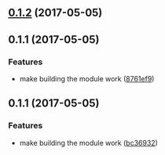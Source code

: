 <a name="0.1.2"></a>
## [0.1.2](https://github.com/johannesjo/angular2-promise-buttons/compare/v0.1.1...v0.1.2) (2017-05-05)



<a name="0.1.1"></a>
## 0.1.1 (2017-05-05)


### Features

* make building the module work ([8761ef9](https://github.com/johannesjo/angular2-promise-buttons/commit/8761ef9))



<a name="0.1.1"></a>
## 0.1.1 (2017-05-05)


### Features

* make building the module work ([bc36932](https://github.com/johannesjo/angular2-promise-buttons/commit/bc36932))



